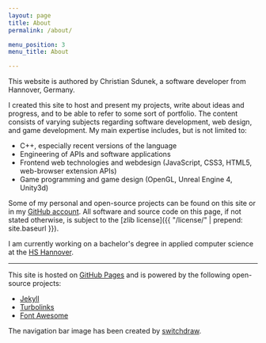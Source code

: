 ```yaml
---
layout: page
title: About
permalink: /about/

menu_position: 3
menu_title: About

---
```



This website is authored by Christian Sdunek, a software developer from Hannover, Germany.


I created this site to host and present my projects, write about ideas and progress, and to be able to refer to some sort of portfolio. The content consists of varying subjects regarding software development, web design, and game development. My main expertise includes, but is not limited to:

* C++, especially recent versions of the language
* Engineering of APIs and software applications
* Frontend web technologies and webdesign (JavaScript, CSS3, HTML5, web-browser extension APIs)
* Game programming and game design (OpenGL, Unreal Engine 4, Unity3d)

Some of my personal and open-source projects can be found on this site or in my [GitHub account](https://github.com/systemcluster). All software and source code on this page, if not stated otherwise, is subject to the [zlib license]({{ "/license/" | prepend: site.baseurl }}).



I am currently working on a bachelor's degree in applied computer science at the [HS Hannover](https://hs-hannover.de). 

  
---


This site is hosted on [GitHub Pages](https://pages.github.com) and is powered by the following open-source projects:

* [Jekyll](https://github.com/jekyll/jekyll)
* [Turbolinks](https://github.com/rails/turbolinks)
* [Font Awesome](https://github.com/FortAwesome/Font-Awesome)

The navigation bar image has been created by [switchdraw](http://switchdraw.deviantart.com/art/CHAIKA-s-Face-456893291).
